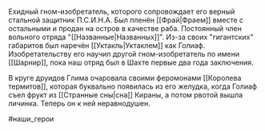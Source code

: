 Ехидный гном-изобретатель, которого сопровождает его верный стальной защитник П.С.И.Н.А. Был пленён [[Фрай|Фраем]] вместе с остальными и продан на остров в качестве раба. Постоянный член вольного отряда "[[Названные|Названных]]". Из-за своих "гигантских" габаритов был наречён [[Уктакль|Уктаклем]] как Голиаф.
Изобретательству его научил другой гном-изобретатель по имени [[Шарнир]], пока наш отряд был в Шахте первые два года заключения.

В круге друидов Глима очаровала своими феромонами [[Королева термитов]], которая буквально появилась из его желудка, когда Голиаф съел фрукт из [[Странные сны|сна]] Кираны, а потом рвотой вышла личинка. Теперь он к ней неравнодушен.

#наши_герои 
